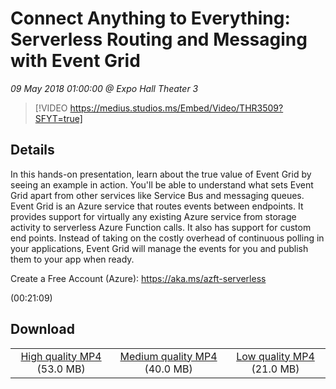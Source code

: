 # Connect Anything to Everything: Serverless Routing and Messaging with Event Grid

*09 May 2018 01:00:00 @ Expo Hall Theater 3*

> [!VIDEO https://medius.studios.ms/Embed/Video/THR3509?SFYT=true]

## Details

<p>In this hands-on presentation, learn about the true value of Event Grid by seeing an example in action. You'll be able to understand what sets Event Grid apart from other services like Service Bus and messaging queues. Event Grid is an Azure service that routes events between endpoints. It provides support for virtually any existing Azure service from storage activity to serverless Azure Function calls. It also has support for custom end points. Instead of taking on the costly overhead of continuous polling in your applications, Event Grid will manage the events for you and publish them to your app when ready.&nbsp;</p><p>Create a Free Account (Azure): <a href="https://aka.ms/azft-serverless">https://aka.ms/azft-serverless</a></p> (00:21:09)

## Download

||||
|:--:|:----:|:-:|
|[High quality MP4](https://sec.ch9.ms/ch9/4d8e/d33bc13c-9468-44b5-b849-13251af34d8e/THR3509_high.mp4) (53.0 MB)|[Medium quality MP4](https://sec.ch9.ms/ch9/4d8e/d33bc13c-9468-44b5-b849-13251af34d8e/THR3509_mid.mp4) (40.0 MB)|[Low quality MP4](https://sec.ch9.ms/ch9/4d8e/d33bc13c-9468-44b5-b849-13251af34d8e/THR3509.mp4) (21.0 MB)|